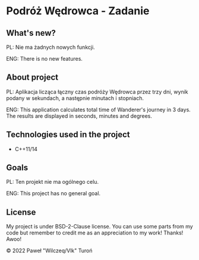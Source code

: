 # Podróż Wędrowca - Zadanie

## What's new?

PL: Nie ma żadnych nowych funkcji.

ENG: There is no new features.

## About project

PL: Aplikacja licząca łączny czas podróży Wędrowca przez trzy dni, wynik podany w sekundach, a następnie minutach i stopniach.

ENG: This application calculates total time of Wanderer's journey in 3 days. The results are displayed in seconds, minutes and degrees.

## Technologies used in the project

* C++11/14

## Goals

PL: Ten projekt nie ma ogólnego celu.

ENG: This project has no general goal.

## License

My project is under BSD-2-Clause license. You can use some parts from my code but remember to credit me as an
appreciation to my work! Thanks! Awoo!

© 2022 Paweł "Wilczeq/Vlk" Turoń
